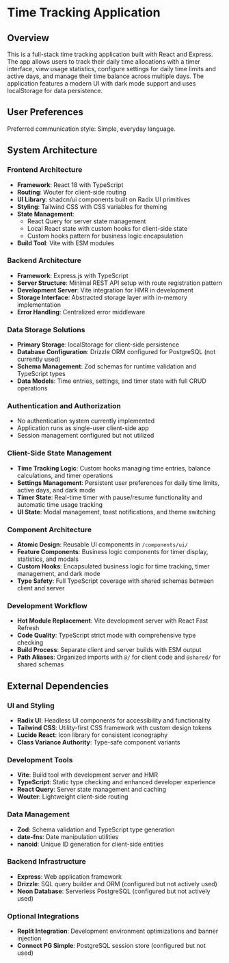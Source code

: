 # Time Tracking Application

## Overview

This is a full-stack time tracking application built with React and Express. The app allows users to track their daily time allocations with a timer interface, view usage statistics, configure settings for daily time limits and active days, and manage their time balance across multiple days. The application features a modern UI with dark mode support and uses localStorage for data persistence.

## User Preferences

Preferred communication style: Simple, everyday language.

## System Architecture

### Frontend Architecture
- **Framework**: React 18 with TypeScript
- **Routing**: Wouter for client-side routing
- **UI Library**: shadcn/ui components built on Radix UI primitives
- **Styling**: Tailwind CSS with CSS variables for theming
- **State Management**: 
  - React Query for server state management
  - Local React state with custom hooks for client-side state
  - Custom hooks pattern for business logic encapsulation
- **Build Tool**: Vite with ESM modules

### Backend Architecture
- **Framework**: Express.js with TypeScript
- **Server Structure**: Minimal REST API setup with route registration pattern
- **Development Server**: Vite integration for HMR in development
- **Storage Interface**: Abstracted storage layer with in-memory implementation
- **Error Handling**: Centralized error middleware

### Data Storage Solutions
- **Primary Storage**: localStorage for client-side persistence
- **Database Configuration**: Drizzle ORM configured for PostgreSQL (not currently used)
- **Schema Management**: Zod schemas for runtime validation and TypeScript types
- **Data Models**: Time entries, settings, and timer state with full CRUD operations

### Authentication and Authorization
- No authentication system currently implemented
- Application runs as single-user client-side app
- Session management configured but not utilized

### Client-Side State Management
- **Time Tracking Logic**: Custom hooks managing time entries, balance calculations, and timer operations
- **Settings Management**: Persistent user preferences for daily time limits, active days, and dark mode
- **Timer State**: Real-time timer with pause/resume functionality and automatic time usage tracking
- **UI State**: Modal management, toast notifications, and theme switching

### Component Architecture
- **Atomic Design**: Reusable UI components in `/components/ui/`
- **Feature Components**: Business logic components for timer display, statistics, and modals
- **Custom Hooks**: Encapsulated business logic for time tracking, timer management, and dark mode
- **Type Safety**: Full TypeScript coverage with shared schemas between client and server

### Development Workflow
- **Hot Module Replacement**: Vite development server with React Fast Refresh
- **Code Quality**: TypeScript strict mode with comprehensive type checking
- **Build Process**: Separate client and server builds with ESM output
- **Path Aliases**: Organized imports with `@/` for client code and `@shared/` for shared schemas

## External Dependencies

### UI and Styling
- **Radix UI**: Headless UI components for accessibility and functionality
- **Tailwind CSS**: Utility-first CSS framework with custom design tokens
- **Lucide React**: Icon library for consistent iconography
- **Class Variance Authority**: Type-safe component variants

### Development Tools
- **Vite**: Build tool with development server and HMR
- **TypeScript**: Static type checking and enhanced developer experience
- **React Query**: Server state management and caching
- **Wouter**: Lightweight client-side routing

### Data Management
- **Zod**: Schema validation and TypeScript type generation
- **date-fns**: Date manipulation utilities
- **nanoid**: Unique ID generation for client-side entities

### Backend Infrastructure
- **Express**: Web application framework
- **Drizzle**: SQL query builder and ORM (configured but not actively used)
- **Neon Database**: Serverless PostgreSQL (configured but not actively used)

### Optional Integrations
- **Replit Integration**: Development environment optimizations and banner injection
- **Connect PG Simple**: PostgreSQL session store (configured but not used)